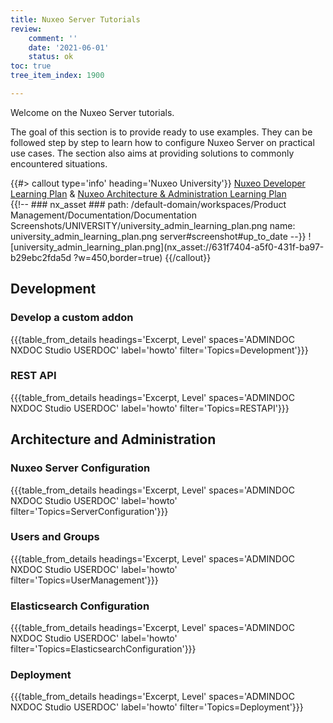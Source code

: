 ```yaml
---
title: Nuxeo Server Tutorials
review:
    comment: ''
    date: '2021-06-01'
    status: ok
toc: true
tree_item_index: 1900

---
```


Welcome on the Nuxeo Server tutorials.

The goal of this section is to provide ready to use examples. They can be followed step by step to learn how to configure Nuxeo Server on practical use cases. The section also aims at providing solutions to commonly encountered situations.

{{#> callout type='info' heading='Nuxeo University'}}
[Nuxeo Developer Learning Plan](https://university.nuxeo.com/learn/public/learning_plan/view/6/getting-started-with-nuxeo-development) & [Nuxeo Architecture & Administration Learning Plan](https://university.nuxeo.com/learn/public/learning_plan/view/9/architecture-administration)</br>
{{!--     ### nx_asset ###
    path: /default-domain/workspaces/Product Management/Documentation/Documentation Screenshots/UNIVERSITY/university_admin_learning_plan.png
    name: university_admin_learning_plan.png
    server#screenshot#up_to_date
--}}
![university_admin_learning_plan.png](nx_asset://631f7404-a5f0-431f-ba97-b29ebc2fda5d ?w=450,border=true)
{{/callout}}

## Development

### Develop a custom addon

{{{table_from_details headings='Excerpt, Level' spaces='ADMINDOC NXDOC Studio USERDOC' label='howto' filter='Topics=Development'}}}

### REST API

{{{table_from_details headings='Excerpt, Level' spaces='ADMINDOC NXDOC Studio USERDOC' label='howto' filter='Topics=RESTAPI'}}}

## Architecture and Administration

### Nuxeo Server Configuration

{{{table_from_details headings='Excerpt, Level' spaces='ADMINDOC NXDOC Studio USERDOC' label='howto' filter='Topics=ServerConfiguration'}}}

### Users and Groups

{{{table_from_details headings='Excerpt, Level' spaces='ADMINDOC NXDOC Studio USERDOC' label='howto' filter='Topics=UserManagement'}}}

### Elasticsearch Configuration

{{{table_from_details headings='Excerpt, Level' spaces='ADMINDOC NXDOC Studio USERDOC' label='howto' filter='Topics=ElasticsearchConfiguration'}}}

### Deployment

{{{table_from_details headings='Excerpt, Level' spaces='ADMINDOC NXDOC Studio USERDOC' label='howto' filter='Topics=Deployment'}}}

